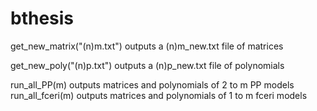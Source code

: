 # bthesis

get_new_matrix("(n)m.txt") outputs a (n)m_new.txt file of matrices

get_new_poly("(n)p.txt") outputs a (n)p_new.txt file of polynomials

run_all_PP(m) outputs matrices and polynomials of 2 to m PP models
run_all_fceri(m) outputs matrices and polynomials of 1 to m fceri models
